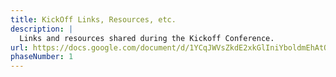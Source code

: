 ```yaml
---
title: KickOff Links, Resources, etc.
description: |
  Links and resources shared during the Kickoff Conference.
url: https://docs.google.com/document/d/1YCqJWVsZkdE2xkGlIniYboldmEhAtOqy0hNDOKgKjLg/edit?usp=sharing
phaseNumber: 1
---
```

